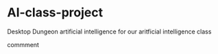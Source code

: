 # AI-class-project
Desktop Dungeon artificial intelligence for our aritficial intelligence class

commment 